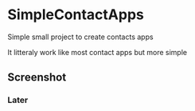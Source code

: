 # SimpleContactApps
Simple small project to create contacts apps

It litteraly work like most contact apps but more simple

## Screenshot

### Later
